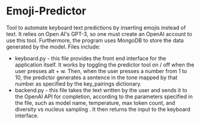 # Emoji-Predictor
Tool to automate keyboard text predictions by inserting emojis instead of text. It relies on Open AI's GPT-3, so one must create an OpenAI account to use this tool. Furthermore, the program uses MongoDB to store the data generated by the model. Files include:
* keyboard.py - this file provides the front end interface for the application itself. It works by toggling the predictor tool on / off when the user presses alt + w. Then, when the user presses a number from 1 to 10, the predictor generates a sentence in the tone mapped by that number as specified by the key_pairings dictionary. 
* backend.py - this file takes the text written by the user and sends it to the OpenAI API for completion, according to the parameters specified in the file, such as model name, temperature, max token count, and diversity vs nucleus sampling . It then returns the input to the keyboard interface.

